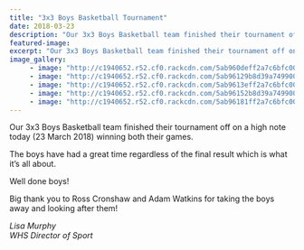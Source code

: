 ```yaml
---
title: "3x3 Boys Basketball Tournament"
date: 2018-03-23
description: "Our 3x3 Boys Basketball team finished their tournament off on a high note..."
featured-image: 
excerpt: "Our 3x3 Boys Basketball team finished their tournament off on a high note today (23 March 2018) winning both their games."
image_gallery:
     - image: "http://c1940652.r52.cf0.rackcdn.com/5ab960deff2a7c6bfc000fdb/better2.jpg"
     - image: "http://c1940652.r52.cf0.rackcdn.com/5ab96129b8d39a7499001008/first-one.jpg"
     - image: "http://c1940652.r52.cf0.rackcdn.com/5ab9613eff2a7c6bfc000fdd/better3.jpg"
     - image: "http://c1940652.r52.cf0.rackcdn.com/5ab96152b8d39a749900100a/better4.jpg"
     - image: "http://c1940652.r52.cf0.rackcdn.com/5ab96181ff2a7c6bfc000fdf/team-photo.jpg"
---
```


<p><span>Our 3x3 Boys Basketball team finished their tournament off on a high note today (23 March 2018) winning both their games.</span></p>
<p><span>The boys have had a great time regardless of the final result which is what it&rsquo;s all about.</span></p>
<p><span>Well done boys!&nbsp;</span></p>
<p><span>Big thank you to Ross Cronshaw and Adam Watkins for taking the boys away and looking after them!&nbsp;</span></p>
<p><em>Lisa Murphy</em><br /><em>WHS Director of Sport</em></p>

